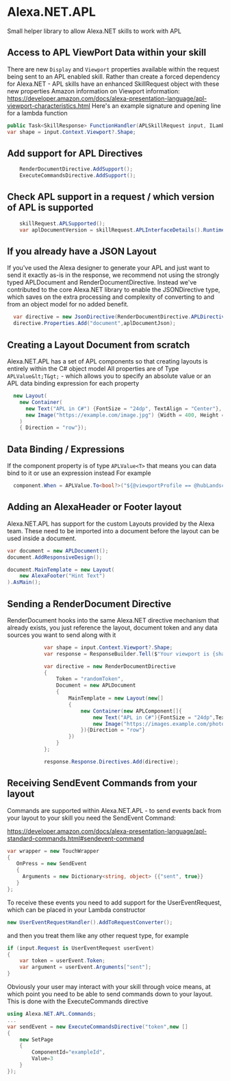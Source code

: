 # Alexa.NET.APL
Small helper library to allow Alexa.NET skills to work with APL

## Access to APL ViewPort Data within your skill
There are new `Display` and `Viewport` properties available within the request being sent to an APL enabled skill.
Rather than create a forced dependency for Alexa.NET - APL skills have an enhanced SkillRequest object with these new properties
Amazon information on Viewport information: https://developer.amazon.com/docs/alexa-presentation-language/apl-viewport-characteristics.html
Here's an example signature and opening line for a lambda function
```csharp
public Task<SkillResponse> FunctionHandler(APLSkillRequest input, ILambdaContext context)
var shape = input.Context.Viewport?.Shape;
```

## Add support for APL Directives
```csharp
	RenderDocumentDirective.AddSupport();
	ExecuteCommandsDirective.AddSupport();
```

## Check APL support in a request / which version of APL is supported
```csharp
	skillRequest.APLSupported();
	var aplDocumentVersion = skillRequest.APLInterfaceDetails().Runtime.MaxVersion;
```

## If you already have a JSON Layout
If you've used the Alexa designer to generate your APL and just want to send it exactly as-is in the response, we recommend not using the strongly typed APLDocument and RenderDocumentDirective.
Instead we've contributed to the core Alexa.NET library to enable the JSONDirective type, which saves on the extra processing and complexity of converting to and from an object model for no added benefit.
```csharp
  var directive = new JsonDirective(RenderDocumentDirective.APLDirectiveType);
  directive.Properties.Add("document",aplDocumentJson);
```

## Creating a Layout Document from scratch
Alexa.NET.APL has a set of APL components so that creating layouts is entirely within the C# object model
All properties are of Type `APLValue&lt;T&gt;` - which allows you to specify an absolute value or an APL data binding expression for each property
```csharp
  new Layout(
    new Container(
      new Text("APL in C#") {FontSize = "24dp", TextAlign = "Center"}, 
      new Image("https://example.com/image.jpg") {Width = 400, Height = 400}
	)
    { Direction = "row"});
```

## Data Binding / Expressions
If the component property is of type `APLValue<T>` that means you can data bind to it or use an expression instead
For example
```csharp
  component.When = APLValue.To<bool?>("${@viewportProfile == @hubLandscapeSmall}");
```

## Adding an AlexaHeader or Footer layout
Alexa.NET.APL has support for the custom Layouts provided by the Alexa team.
These need to be imported into a document before the layout can be used inside a document.
```csharp
var document = new APLDocument();
document.AddResponsiveDesign();

document.MainTemplate = new Layout(
    new AlexaFooter("Hint Text")
).AsMain();
```

## Sending a RenderDocument Directive
RenderDocument hooks into the same Alexa.NET directive mechanism that already exists, you just reference the layout, document token and any data sources you want to send along with it
```csharp
            var shape = input.Context.Viewport?.Shape;
            var response = ResponseBuilder.Tell($"Your viewport is {shape.ToString() ?? "Non existent"}");

            var directive = new RenderDocumentDirective
            {
                Token = "randomToken",
                Document = new APLDocument
                {
                    MainTemplate = new Layout(new[]
                    {
                        new Container(new APLComponent[]{
                            new Text("APL in C#"){FontSize = "24dp",TextAlign= "Center"},
                            new Image("https://images.example.com/photos/2143/lights-party-dancing-music.jpg?cs=srgb&dl=cheerful-club-concert-2143.jpg&fm=jpg"){Width = 400,Height=400}
                        }){Direction = "row"}
                    })
                }
            };

            response.Response.Directives.Add(directive);
```

## Receiving SendEvent Commands from your layout
Commands are supported within Alexa.NET.APL - to send events back from your layout to your skill you need the SendEvent Command:

https://developer.amazon.com/docs/alexa-presentation-language/apl-standard-commands.html#sendevent-command
```csharp
var wrapper = new TouchWrapper
{
   OnPress = new SendEvent
   {
     Arguments = new Dictionary<string, object> {{"sent", true}}
   }
};
```

To receive these events you need to add support for the UserEventRequest, which can be placed in your Lambda constructor
```csharp
new UserEventRequestHandler().AddToRequestConverter();
```
and then you treat them like any other request type, for example
```csharp
if (input.Request is UserEventRequest userEvent)
{
    var token = userEvent.Token;
    var argument = userEvent.Arguments["sent"];
}
```
Obviously your user may interact with your skill through voice means, at which point you need to be able to send commands down to your layout. This is done with the ExecuteCommands directive
```csharp
using Alexa.NET.APL.Commands;
...
var sendEvent = new ExecuteCommandsDirective("token",new []
{
    new SetPage
    {
        ComponentId="exampleId",
        Value=3
    }
});
```
